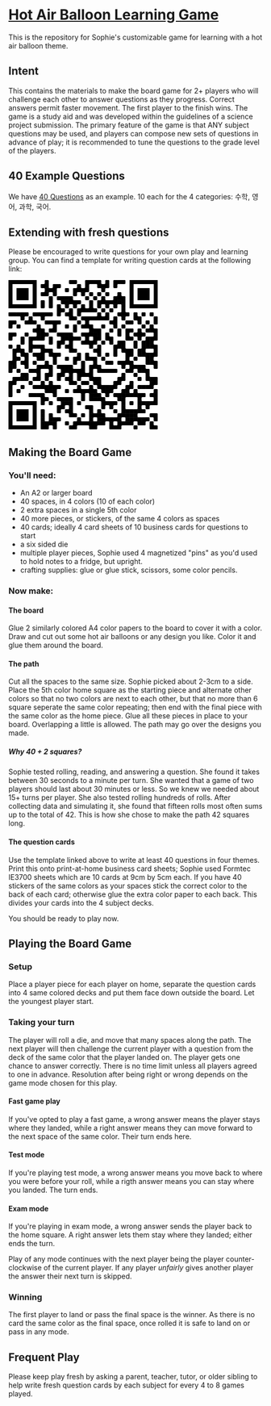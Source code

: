 # [Hot Air Balloon Learning Game](https://dlamblin.github.io/Hot-Air-Balloon-Learning-Game/)
This is the repository for Sophie's customizable game for learning with a hot
air balloon theme.

## Intent
This contains the materials to make the board game for 2+ players who will
challenge each other to answer questions as they progress. Correct answers
permit faster movement. The first player to the finish wins. The game is a
study aid and was developed within the guidelines of a science project
submission. The primary feature of the game is that ANY subject questions may be
used, and players can compose new sets of questions in advance of play; it is
recommended to tune the questions to the grade level of the players.

## 40 Example Questions
We have [40 Questions](questions/Questions40.pdf) as an example.
10 each for the 4 categories: 수학, 영어, 과학, 국어.

## Extending with fresh questions
Please be encouraged to write questions for your own play and learning group.
You can find a template for writing question cards at the following link:

[![QR Code to Questions Template](questions/questions_qr.png)](https://dlamblin.github.io/Hot-Air-Balloon-Learning-Game/questions/index.html)

## Making the Board Game
### You'll need:
- An A2 or larger board
- 40 spaces, in 4 colors (10 of each color)
- 2 extra spaces in a single 5th color
- 40 more pieces, or stickers, of the same 4 colors as spaces
- 40 cards; ideally 4 card sheets of 10 business cards for questions to start
- a six sided die
- multiple player pieces, Sophie used 4 magnetized "pins" as you'd used to
  hold notes to a fridge, but upright.
- crafting supplies: glue or glue stick, scissors, some color pencils.

### Now make:
#### The board
Glue 2 similarly colored A4 color papers to the board to cover it with a color.
Draw and cut out some hot air balloons or any design you like. Color it and
glue them around the board.
#### The path
Cut all the spaces to the same size. Sophie picked about 2-3cm to a side.
Place the 5th color home square as the starting piece and alternate other colors
so that no two colors are next to each other, but that no more than 6 square
seperate the same color repeating; then end with the final piece with the same
color as the home piece. Glue all these pieces in place to your board.
Overlapping a little is allowed. The path may go over the designs you made.
##### Why 40 + 2 squares?
Sophie tested rolling, reading, and answering a question. She found it takes
between 30 seconds to a minute per turn. She wanted that a game of two players
should last about 30 minutes or less. So we knew we needed about 15+ turns per
player. She also tested rolling hundreds of rolls. After collecting data and
simulating it, she found that fifteen rolls most often sums up to the total
of 42. This is how she chose to make the path 42 squares long.
#### The question cards
Use the template linked above to write at least 40 questions in four themes.
Print this onto print-at-home business card sheets; Sophie used Formtec IE3700
sheets which are 10 cards at 9cm by 5cm each.
If you have 40 stickers of the same colors as your spaces stick the correct
color to the back of each card; otherwise glue the extra color paper to each
back. This divides your cards into the 4 subject decks.

You should be ready to play now.
## Playing the Board Game
### Setup
Place a player piece for each player on home, separate the question cards
into 4 same colored decks and put them face down outside the board.
Let the youngest player start.
### Taking your turn
The player will roll a die, and move that many spaces along the path. The
next player will then challenge the current player with a question from
the deck of the same color that the player landed on. The player gets one
chance to answer correctly. There is no time limit unless all players
agreed to one in advance. Resolution after being right or wrong depends on
the game mode chosen for this play.
#### Fast game play
If you've opted to play a fast game, a wrong answer means the player stays
where they landed, while a right answer means they can move forward to the next
space of the same color. Their turn ends here.
#### Test mode
If you're playing test mode, a wrong answer means you move back to where you
were before your roll, while a rigth answer means you can stay where you landed.
The turn ends.
#### Exam mode
If you're playing in exam mode, a wrong answer sends the player back to the home
square. A right answer lets them stay where they landed; either ends the turn.

Play of any mode continues with the next player being the player
counter-clockwise of the current player. If any player _unfairly_ gives another
player the answer their next turn is skipped.

### Winning
The first player to land or pass the final space is the winner. As there is no
card the same color as the final space, once rolled it is safe to land on or
pass in any mode.

## Frequent Play
Please keep play fresh by asking a parent, teacher, tutor, or older sibling to
help write fresh question cards by each subject for every 4 to 8 games played.
